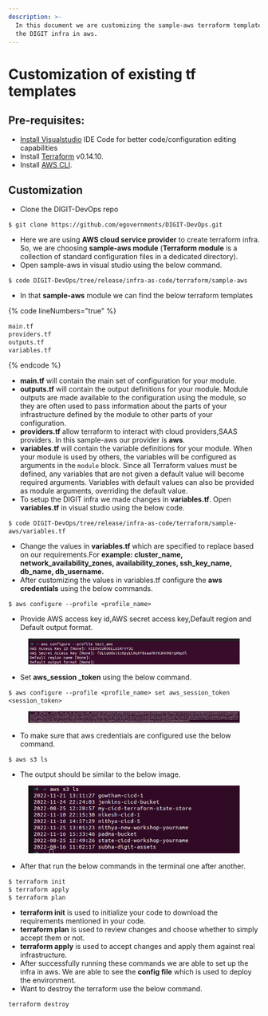 ```yaml
---
description: >-
  In this document we are customizing the sample-aws terraform template to setup
  the DIGIT infra in aws.
---
```


# Customization of existing tf templates

## Pre-requisites:

* [Install Visualstudio](https://code.visualstudio.com/download) IDE Code for better code/configuration editing capabilities
* Install [Terraform](https://developer.hashicorp.com/terraform/tutorials/aws-get-started/install-cli) v0.14.10.
* Install [AWS CLI](https://docs.aws.amazon.com/cli/latest/userguide/getting-started-install.html).

## Customization

* Clone the DIGIT-DevOps repo

```
$ git clone https://github.com/egovernments/DIGIT-DevOps.git
```

* Here we are using **AWS cloud service provider** to create terraform infra. So, we are choosing **sample-aws module** (**Terraform module** is a collection of standard configuration files in a dedicated directory).
* Open sample-aws in visual studio using the below command.

```
$ code DIGIT-DevOps/tree/release/infra-as-code/terraform/sample-aws
```

* In that **sample-aws** module we can find the below terraform templates

{% code lineNumbers="true" %}
```
main.tf
providers.tf
outputs.tf
variables.tf
```
{% endcode %}

* **main.tf** will contain the main set of configuration for your module.
* **outputs.tf** will contain the output definitions for your module. Module outputs are made available to the configuration using the module, so they are often used to pass information about the parts of your infrastructure defined by the module to other parts of your configuration.
* **providers.tf** allow terraform to interact with cloud providers,SAAS providers. In this sample-aws our provider is **aws**.
* **variables.tf** will contain the variable definitions for your module. When your module is used by others, the variables will be configured as arguments in the `module` block. Since all Terraform values must be defined, any variables that are not given a default value will become required arguments. Variables with default values can also be provided as module arguments, overriding the default value.
* To setup the DIGIT infra we made changes in **variables.tf**. Open **variables.tf** in visual studio using the below code.

```
$ code DIGIT-DevOps/tree/release/infra-as-code/terraform/sample-aws/variables.tf
```

* Change the values in **variables.tf** which are specified to replace based on our requirements.For **example: cluster\_name, network\_availability\_zones, availability\_zones, ssh\_key\_name, db\_name, db\_username.**
* After customizing the values in variables.tf configure the **aws credentials** using the below commands.

```
$ aws configure --profile <profile_name>
```

* Provide AWS access key id,AWS secret access key,Default region and Default output format.

<figure><img src="../../.gitbook/assets/Screenshot from 2022-12-20 22-15-02.png" alt=""><figcaption></figcaption></figure>

* Set **aws\_session \_token** using the below command.

```
$ aws configure --profile <profile_name> set aws_session_token <session_token>
```

<figure><img src="../../.gitbook/assets/Screenshot from 2022-12-20 22-15-49.png" alt=""><figcaption></figcaption></figure>

* To make sure that aws credentials are configured use the below command.

```
$ aws s3 ls
```

* The output should be similar to the below image.

<figure><img src="../../.gitbook/assets/Screenshot from 2022-12-20 22-19-14.png" alt=""><figcaption></figcaption></figure>

* After that run the below commands in the terminal one after another.

```
$ terraform init
$ terraform apply
$ terraform plan
```

* **terraform init** is used to initialize your code to download the requirements mentioned in your code.
* **terraform plan** is used to review changes and choose whether to simply accept them or not.
* **terraform apply** is used to accept changes and apply them against real infrastructure.
* After successfully running these commands we are able to set up the infra in aws. We are able to see the **config file** which is used to deploy the environment.
* Want to destroy the terraform use the below command.

```
terraform destroy
```

